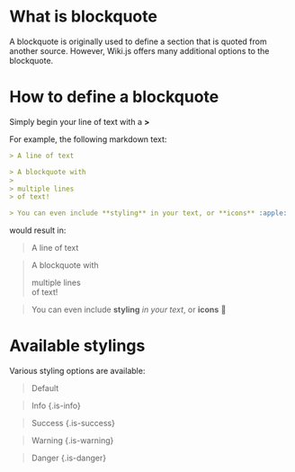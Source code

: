 <!-- TITLE: Blockquotes -->
<!-- SUBTITLE: How to use blockquotes -->

# What is blockquote
A blockquote is originally used to define a section that is quoted from another source. However, Wiki.js offers many additional options to the blockquote.

# How to define a blockquote
Simply begin your line of text with a **>**

For example, the following markdown text:

```markdown
> A line of text

> A blockquote with
> 
> multiple lines  
> of text!

> You can even include **styling** in your text, or **icons** :apple:
```

would result in:

> A line of text

> A blockquote with
> 
> multiple lines  
> of text!

> You can even include **styling** *in your text*, or **icons** :apple:

# Available stylings
Various styling options are available:

> Default

> Info
{.is-info}

> Success
{.is-success}

> Warning
{.is-warning}

> Danger
{.is-danger}